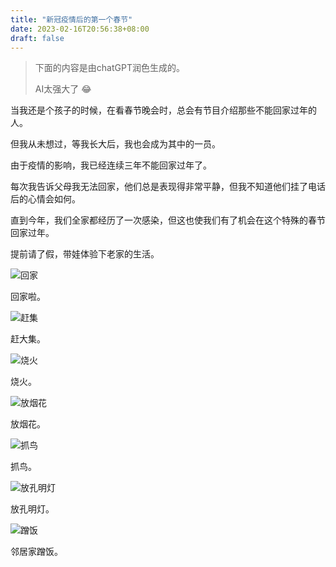 ```yaml
---
title: "新冠疫情后的第一个春节"
date: 2023-02-16T20:56:38+08:00
draft: false
---
```


> 下面的内容是由chatGPT润色生成的。
> 
> AI太强大了 😂

当我还是个孩子的时候，在看春节晚会时，总会有节目介绍那些不能回家过年的人。

但我从未想过，等我长大后，我也会成为其中的一员。

由于疫情的影响，我已经连续三年不能回家过年了。

每次我告诉父母我无法回家，他们总是表现得非常平静，但我不知道他们挂了电话后的心情会如何。

直到今年，我们全家都经历了一次感染，但这也使我们有了机会在这个特殊的春节回家过年。

提前请了假，带娃体验下老家的生活。

![回家](20230216210359.jpg)

回家啦。

![赶集](20230216210413.jpg)

赶大集。

![烧火](20230216210442.jpg)

烧火。

![放烟花](20230216210418.jpg)

放烟花。

![抓鸟](20230216210424.jpg)

抓鸟。

![放孔明灯](20230216210436.jpg)

放孔明灯。

![蹭饭](20230216210431.jpg)

邻居家蹭饭。
